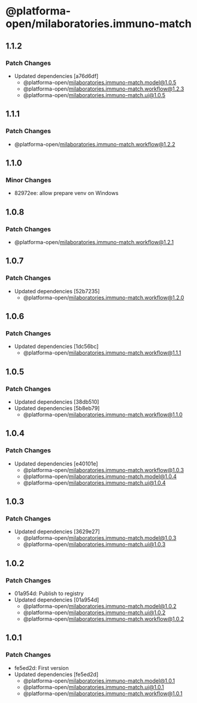 # @platforma-open/milaboratories.immuno-match

## 1.1.2

### Patch Changes

- Updated dependencies [a76d6df]
  - @platforma-open/milaboratories.immuno-match.model@1.0.5
  - @platforma-open/milaboratories.immuno-match.workflow@1.2.3
  - @platforma-open/milaboratories.immuno-match.ui@1.0.5

## 1.1.1

### Patch Changes

- @platforma-open/milaboratories.immuno-match.workflow@1.2.2

## 1.1.0

### Minor Changes

- 82972ee: allow prepare venv on Windows

## 1.0.8

### Patch Changes

- @platforma-open/milaboratories.immuno-match.workflow@1.2.1

## 1.0.7

### Patch Changes

- Updated dependencies [52b7235]
  - @platforma-open/milaboratories.immuno-match.workflow@1.2.0

## 1.0.6

### Patch Changes

- Updated dependencies [1dc56bc]
  - @platforma-open/milaboratories.immuno-match.workflow@1.1.1

## 1.0.5

### Patch Changes

- Updated dependencies [38db510]
- Updated dependencies [5b8eb79]
  - @platforma-open/milaboratories.immuno-match.workflow@1.1.0

## 1.0.4

### Patch Changes

- Updated dependencies [e40101e]
  - @platforma-open/milaboratories.immuno-match.workflow@1.0.3
  - @platforma-open/milaboratories.immuno-match.model@1.0.4
  - @platforma-open/milaboratories.immuno-match.ui@1.0.4

## 1.0.3

### Patch Changes

- Updated dependencies [3629e27]
  - @platforma-open/milaboratories.immuno-match.model@1.0.3
  - @platforma-open/milaboratories.immuno-match.ui@1.0.3

## 1.0.2

### Patch Changes

- 01a954d: Publish to registry
- Updated dependencies [01a954d]
  - @platforma-open/milaboratories.immuno-match.model@1.0.2
  - @platforma-open/milaboratories.immuno-match.ui@1.0.2
  - @platforma-open/milaboratories.immuno-match.workflow@1.0.2

## 1.0.1

### Patch Changes

- fe5ed2d: First version
- Updated dependencies [fe5ed2d]
  - @platforma-open/milaboratories.immuno-match.model@1.0.1
  - @platforma-open/milaboratories.immuno-match.ui@1.0.1
  - @platforma-open/milaboratories.immuno-match.workflow@1.0.1
